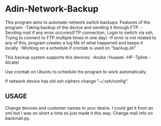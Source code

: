 # Adin-Network-Backup

This program aims to automate network switch backups. Features of the program:
-Taking backup of the device and sending it through FTP.
-Sending mail if any error occures(FTP connection, Login to switch via ssh, Trying to connect to FTP multiple times in one day)
-If error is not related to any of this, program creates a log file of what happened and keeps it locally.
-Working on a schedule if crontab is used on "backup.sh"

This backup system supports this devices:
-Aruba
-Huawei
-HP 
-Tplink
-Alcatel

Use crontab on Ubuntu to schedule the program to work automatically.

If network device has old ssh ciphers change "~/.ssh/config".
## USAGE

Change devices and customer names to your desire. I could get it from an xml but I was on short a time so just made it this way.
Change mail info on backmail.py.
